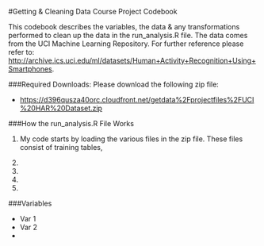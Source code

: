 #Getting & Cleaning Data Course Project Codebook

This codebook describes the variables, the data & any transformations performed to clean up the data in the run_analysis.R file.  The data comes from the UCI Machine Learning Repository.  For further reference please refer to: http://archive.ics.uci.edu/ml/datasets/Human+Activity+Recognition+Using+Smartphones.

###Required Downloads:
Please download the following zip file:
 * https://d396qusza40orc.cloudfront.net/getdata%2Fprojectfiles%2FUCI%20HAR%20Dataset.zip

###How the run_analysis.R File Works
 1.  My code starts by loading the various files in the zip file.  These files consist of training tables,
     
 2.
 3.
 4.
 5.
 

###Variables
  * Var 1
  * Var 2
  * 
  
